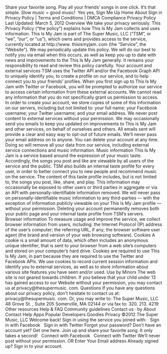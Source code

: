 Share your favorite song. Play all your friends’ songs in one click. It’s that simple. Slow music = good music!  Yes yes, Sign Me Up Home About Sign in Privacy Policy | Terms and Conditions | DMCA Compliance Privacy Policy Last Updated: March 5, 2012 Overview We take your privacy seriously. This Privacy Policy (“the policy”) explains how This Is My Jam collects and uses information. This Is My Jam is part of The Super Music, LLC (“TSM”, or “we”, “our”, or “us”), which owns and provides access to the service, currently located at http://www. thisismyjam. com (the “Service”, the “Website”). We may periodically update this policy. We will do our best to notify you via email when this occurs, as well as keep you up to date with news and improvements to the This Is My Jam generally. It remains your responsibility to read and review this policy carefully. Your account and external services TSM uses the Twitter API and/or the Facebook Graph API to uniquely identify you, to create a profile on our service, and to help connect you to your friends' profiles. When you first sign up to This Is My Jam with Twitter or Facebook, you will be prompted to authorize our service to access certain information from these external accounts. We cannot read any information that you do not specifically grant us permission to access. In order to create your account, we store copies of some of this information on our servers, including but not limited to: your full name; your Facebook username; your Twitter username; and your email address. We never post content to external services without your permission. We may occasionally send you emails to keep you updated on improvements to This Is My Jam and other services, on behalf of ourselves and others. All emails sent will provide a clear and easy way to opt-out of future emails. We’ll never pass your email address on to anyone. You can delete your account at any time. Doing so will remove all your data from our service, including external service connections and music information. Music information This Is My Jam is a service based around the expression of your music taste. Accordingly, the songs you post and like are viewable by all users of the service and the public. TSM also builds an internal taste profile for every user, in order to better connect you to new people and recommend music on the service. The content of this taste profile includes, but is not limited to, the songs you post, like, share, and play. This information may occasionally be exposed to other users or third parties in aggregate or via an API with personally-identifiable information removed. We will never pass on personally-identifiable music information to any third-parties — with the exception of information publicly viewable on your This Is My Jam profile — without your permission. Deleting your account permanently removes both your public page and your internal taste profile from TSM’s servers. Browser information To measure usage and improve the service, we collect browser information from users, including: the Internet Protocol (IP) address of the user’s computer; the referring URL, if any; the browser software user agent (the brand and version of your web browsing software). Cookies A cookie is a small amount of data, which often includes an anonymous unique identifier, that is sent to your browser from a web site’s computers and stored on your computer’s hard drive. Cookies are required to use This Is My Jam, in part because they are required to use the Twitter and Facebook APIs. We use cookies to record current session information and identify you to external services, as well as to store information about various site features you have seen and/or used. Use by Minors The web site is not geared towards children. If you believe that your child under 13 has gained access to our Website without your permission, you may contact us at privacy@thesupermusic. com. Questions If you have any questions about our privacy policy, don't hesitate to contact us at: privacy@thesupermusic. com. Or, you may write to: The Super Music, LLC 48 Grove St. , Suite 205 Somerville, MA 02144 or via fax to: 320. 213. 4219 Other resources Help & FAQ Community guidelines Contact us · by About Contact Help Apps Popular Developers Goodies Privacy ©2012 The Super Music, LLC Welcome back! Sign in using the service you joined with:   Sign in with Facebook   Sign in with Twitter Forgot your password? Don’t have an account yet? Get one here. Join up and share your favorite song. It only takes a second!   Connect with Facebook   Connect with Twitter We’ll never post without your permission. OR Enter Your Email address Already signed up? Sign in to your account.